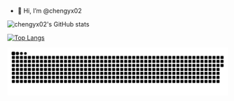 - 👋 Hi, I’m @chengyx02

![chengyx02's GitHub stats](https://github-readme-stats.vercel.app/api?username=chengyx02&count_private=true&show_icons=true&hide=stars,prs,issues&include_all_commits=true)

[![Top Langs](https://github-readme-stats.vercel.app/api/top-langs/?username=chengyx02)](https://github.com/anuraghazra/github-readme-stats)

![chengyx02's contribution graph](https://raw.githubusercontent.com/chengyx02/chengyx02/output/github-contribution-grid-snake.svg)

<!---
chengyx02/chengyx02 is a ✨ special ✨ repository because its `README.md` (this file) appears on your GitHub profile.
You can click the Preview link to take a look at your changes.
--->
